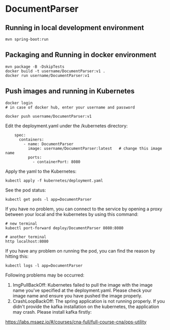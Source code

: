 # DocumentParser

## Running in local development environment

```
mvn spring-boot:run
```

## Packaging and Running in docker environment

```
mvn package -B -DskipTests
docker build -t username/DocumentParser:v1 .
docker run username/DocumentParser:v1
```

## Push images and running in Kubernetes

```
docker login 
# in case of docker hub, enter your username and password

docker push username/DocumentParser:v1
```

Edit the deployment.yaml under the /kubernetes directory:
```
    spec:
      containers:
        - name: DocumentParser
          image: username/DocumentParser:latest   # change this image name
          ports:
            - containerPort: 8080

```

Apply the yaml to the Kubernetes:
```
kubectl apply -f kubernetes/deployment.yaml
```

See the pod status:
```
kubectl get pods -l app=DocumentParser
```

If you have no problem, you can connect to the service by opening a proxy between your local and the kubernetes by using this command:
```
# new terminal
kubectl port-forward deploy/DocumentParser 8080:8080

# another terminal
http localhost:8080
```

If you have any problem on running the pod, you can find the reason by hitting this:
```
kubectl logs -l app=DocumentParser
```

Following problems may be occurred:

1. ImgPullBackOff:  Kubernetes failed to pull the image with the image name you've specified at the deployment.yaml. Please check your image name and ensure you have pushed the image properly.
1. CrashLoopBackOff: The spring application is not running properly. If you didn't provide the kafka installation on the kubernetes, the application may crash. Please install kafka firstly:

https://labs.msaez.io/#/courses/cna-full/full-course-cna/ops-utility


